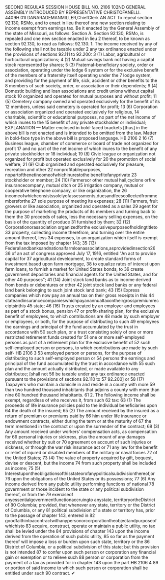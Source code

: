 SECOND REGULAR SESSION
HOUSE BILL NO. 2106
102ND GENERAL ASSEMBLY
INTRODUCED BY REPRESENTATIVE CHRISTOFANELLI.
4409H.01I DANARADEMANMILLER,ChiefClerk
AN ACT
To repeal section 92.130, RSMo, and to enact in lieu thereof one new section relating to
income exempt from earnings tax.
Be it enacted by the General Assembly of the state of Missouri, as follows:
Section A. Section 92.130, RSMo, is repealed and one new section enacted in lieu
2 thereof, to be known as section 92.130, to read as follows:
92.130. 1. The income received by any of the following shall not be taxable under
2 any tax ordinance enacted under the provisions of sections 92.111 to 92.200:
3 (1) Labor, agricultural or horticultural organizations;
4 (2) Mutual savings bank not having a capital stock represented by shares;
5 (3) Fraternal-beneficiary society, order or association, operating under the lodge
6 system or for the exclusive benefit of the members of a fraternity itself operating under the
7 lodge system, and providing for the payment of life, sick, accident or other benefits to the
8 members of such society, order, or association or their dependents;
9 (4) Domestic building and loan associations and credit unions without capital stock
10 organized and operated for mutual purposes and without profit;
11 (5) Cemetery company owned and operated exclusively for the benefit of its
12 members, unless said cemetery is operated for profit;
13 (6) Corporation or association organized and operated exclusively for religious,
14 charitable, scientific or educational purposes, no part of the net income of which inures to the
15 benefit of any private stockholder or individual;
EXPLANATION — Matter enclosed in bold-faced brackets [thus] in the above bill is not enacted and is
intended to be omitted from the law. Matter in bold-face type in the above bill is proposed language.
HB 2106 2
16 (7) Business league, chamber of commerce or board of trade not organized for profit
17 and no part of the net income of which inures to the benefit of any private stockholder or
18 individual;
19 (8) Civic league or organization not organized for profit but operated exclusively for
20 the promotion of social welfare;
21 (9) Club organized and operated exclusively for pleasure, recreation and other
22 nonprofitablepurposes, nopartofthenetincomeofwhichinurestothe benefitofanyprivate
23 stockholder or member;
24 (10) Farmersor other mutual hail,cyclone orfire insurancecompany, mutual ditch or
25 irrigation company, mutual or cooperative telephone company, or like organization, the
26 incomeofwhichconsistssolelyofassessments,duesandfeescollectedfrommembersforthe
27 sole purpose of meeting its expenses;
28 (11) Farmers, fruit growers or like association, organized and operated as a sales
29 agent for the purpose of marketing the products of its members and turning back to them the
30 proceeds of sales, less the necessary selling expenses, on the basis of the quantity of produce
31 furnished by them;
32 (12) Corporationorassociation organizedforthe exclusivepurposeofholdingtitleto
33 property, collecting income therefrom, and turning over the entire amount thereof, less
34 expenses, to an organization which itself is exempt from the tax imposed by chapter 143;
35 (13) Federallandbanksandnationalfarmloanassociations,asprovidedinsection26
36 of an act of congress approved July 17, 1916, entitled "An act to provide capital for
37 agricultural development, to create standard forms of investment based upon farm mortgage,
38 to equalize rates of interest upon farm loans, to furnish a market for United States bonds, to
39 create government depositaries and financial agents for the United States, and for other
40 purposes";
41 (14) Joint stock land banks as to income derived from bonds or debentures or other
42 joint stock land banks or any federal land bank belonging to such joint stock land bank;
43 (15) Express companies which now pay an annual tax on their gross receipts in this
44 stateandinsurancecompanieswhichpayanannualtaxontheirgrosspremiumreceiptsinthis
45 state;
46 (16) Trusts created by an employer and employees as part of a stock bonus, pension
47 or profit-sharing plan, for the exclusive benefit of employees, to which contributions are
48 made by such employer or employees, or both, for the purpose of distributing to such
49 employees the earnings and principal of the fund accumulated by the trust in accordance with
50 such plan, or a trust consisting solely of one or more restricted retirement funds created for
51 one or more self-employed persons as part of a retirement plan for the exclusive benefit of
52 such self-employed person or persons, to which contributions are made by such self-
HB 2106 3
53 employed person or persons, for the purpose of distributing to such self-employed person or
54 persons the earnings and principal of the fund accumulated by the trust in accordance with
55 such plan and the amount actually distributed, or made available to any distributee; [shall not
56 be taxable under any tax ordinance enacted pursuant to the provisions of sections 92.110 to
57 92.200] or
58 (17) Taxpayers who maintain a domicile in and reside in a county with more
59 than two hundred thousand inhabitants that adjoins a county with more than nine
60 hundred thousand inhabitants.
61 2. The following income shall be exempt, regardless of who receives it, from such
62 tax:
63 (1) The proceeds of life insurance policies paid to the individual beneficiaries upon
64 the death of the insured;
65 (2) The amount received by the insured as a return of premium or premiums paid by
66 him under life insurance or endowment contracts, either during the term or at the maturity of
67 the term mentioned in the contract or upon the surrender of the contract;
68 (3) Any amount received under workers' compensation acts, as compensation for
69 personal injuries or sickness, plus the amount of any damages received whether by suit or
70 agreement on account of such injuries or sickness, or through the war risk insurance act or
71 any law for the benefit or relief of injured or disabled members of the military or naval forces
72 of the United States;
73 (4) The value of property acquired by gift, bequest, devise or descent, but the income
74 from such property shall be included as income;
75 (5) Interestupontheobligationsofthisstateorofanypoliticalsubdivisionthereof,or
76 upon the obligations of the United States or its possessions;
77 (6) Any income derived from any public utility performing functions of national
78 government or those incident to the state or any political subdivision thereof, or from the
79 exerciseof anyessentialgovernmentfunctionaccruingto anystate, territoryortheDistrict of
80 Columbia; provided, that whenever any state, territory or the District of Columbia, or any
81 political subdivision of a state or territory has, prior to the passage of chapter 143, entered in
82 goodfaithintoacontractwithanypersonorcorporationtheobjectandpurposeofwhichisto
83 acquire, construct, operate or maintain a public utility, no tax shall be levied under the
84 provisions of chapter 143 upon the income derived from the operation of such public utility,
85 so far as the payment thereof will impose a loss or burden upon such state, territory or the
86 District of Columbia, or a political subdivision of this state; but this provision is not intended
87 to confer upon such person or corporation any financial gain or exemption or to relieve such
88 person or corporation from the payment of a tax as provided for in chapter 143 upon the part
HB 2106 4
89 or portion of said income to which such person or corporation shall be entitled under such
90 contract.
✔